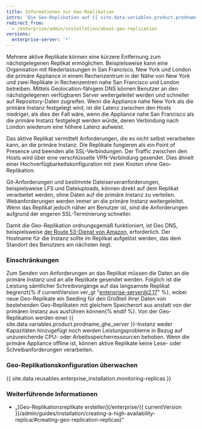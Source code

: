 ```yaml
---
title: Informationen zur Geo-Replikation
intro: 'Die Geo-Replikation auf {{ site.data.variables.product.prodname_ghe_server }} verwendet mehrere aktive Replikate, um Anforderungen von geografisch verteilten Rechenzentren zu erfüllen.'
redirect_from:
  - /enterprise/admin/installation/about-geo-replication
versions:
  enterprise-server: '*'
---
```


Mehrere aktive Replikate können eine kürzere Entfernung zum nächstgelegenen Replikat ermöglichen. Beispielsweise kann eine Organisation mit Niederlassungen in San Francisco, New York und London die primäre Appliance in einem Rechenzentrum in der Nähe von New York und zwei Replikate in Rechenzentren nahe San Francisco und London betreiben. Mittels Geolocation-fähigem DNS können Benutzer an den nächstgelegenen verfügbaren Server weitergeleitet werden und schneller auf Repository-Daten zugreifen. Wenn die Appliance nahe New York als die primäre Instanz festgelegt wird, ist die Latenz zwischen den Hosts niedriger, als dies der Fall wäre, wenn die Appliance nahe San Francisco als die primäre Instanz festgelegt werden würde, deren Verbindung nach London wiederum eine höhere Latenz aufweist.

Das aktive Replikat vermittelt Anforderungen, die es nicht selbst verarbeiten kann, an die primäre Instanz. Die Replikate fungieren als ein Point of Presence und beenden alle SSL-Verbindungen. Der Traffic zwischen den Hosts wird über eine verschlüsselte VPN-Verbindung gesendet. Dies ähnelt einer Hochverfügbarkeitskonfiguration mit zwei Knoten ohne Geo-Replikation.

Git-Anforderungen und bestimmte Dateiserveranforderungen, beispielsweise LFS und Dateiuploads, können direkt auf dem Replikat verarbeitet werden, ohne Daten auf die primäre Instanz zu verteilen. Webanforderungen werden immer an die primäre Instanz weitergeleitet. Wenn das Replikat jedoch näher am Benutzer ist, sind die Anforderungen aufgrund der engeren SSL-Terminierung schneller.

Damit die Geo-Replikation ordnungsgemäß funktioniert, ist Geo DNS, beispielsweise [der Route 53-Dienst von Amazon](http://docs.aws.amazon.com/Route53/latest/DeveloperGuide/routing-policy.html#routing-policy-geo), erforderlich. Der Hostname für die Instanz sollte im Replikat aufgelöst werden, das dem Standort des Benutzers am nächsten liegt.

### Einschränkungen

Zum Senden von Anforderungen an das Replikat müssen die Daten an die primäre Instanz und an alle Replikate gesendet werden. Folglich ist die Leistung sämtlicher Schreibvorgänge auf das langsamste Replikat begrenzt{% if currentVersion ver_gt "enterprise-server@2.17" %}, wobei neue Geo-Replikate ein Seeding für den Großteil ihrer Daten von bestehenden Geo-Replikaten mit gleichem Speicherort aus anstatt von der primären Instanz aus ausführen können{% endif %}. Von der Geo-Replikation werden einer {{ site.data.variables.product.prodname_ghe_server }}-Instanz weder Kapazitäten hinzugefügt noch werden Leistungsprobleme in Bezug auf unzureichende CPU- oder Arbeitsspeicherressourcen behoben. Wenn die primäre Appliance offline ist, können aktive Replikate keine Lese- oder Schreibanforderungen verarbeiten.

### Geo-Replikationskonfiguration überwachen

{{ site.data.reusables.enterprise_installation.monitoring-replicas }}

### Weiterführende Informationen
- „[Geo-Replikationsreplikate erstellen](/enterprise/{{ currentVersion }}/admin/guides/installation/creating-a-high-availability-replica/#creating-geo-replication-replicas)“
